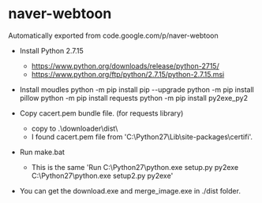 # naver-webtoon
Automatically exported from code.google.com/p/naver-webtoon

* Install Python 2.7.15
  * https://www.python.org/downloads/release/python-2715/
  * https://www.python.org/ftp/python/2.7.15/python-2.7.15.msi

* Install moudles
    python -m pip install pip --upgrade
    python -m pip install pillow
    python -m pip install requests
    python -m pip install py2exe_py2

* Copy cacert.pem bundle file. (for requests library)
  * copy to .\downloader\dist\
  * I found cacert.pem file from 'C:\Python27\Lib\site-packages\certifi'.


* Run make.bat
  * This is the same 'Run C:\Python27\python.exe setup.py py2exe C:\Python27\python.exe setup2.py py2exe'

* You can get the download.exe and merge_image.exe in ./dist folder.
